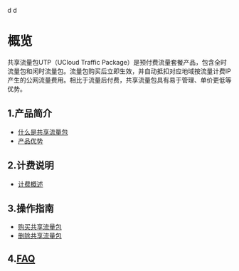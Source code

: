 d d
# 概览
共享流量包UTP（UCloud Traffic Package）是预付费流量套餐产品，包含全时流量包和闲时流量包。流量包购买后立即生效，并自动抵扣对应地域按流量计费IP产生的公网流量费用。相比于流量后付费，共享流量包具有易于管理、单价更低等优势。

## 1.产品简介
* [什么是共享流量包](/trafficpackage/introduction/concept)
* [产品优势](/trafficpackage/introduction/advantages)


## 2.计费说明
* [计费概述](/trafficpackage/bug/charge)


## 3.操作指南
* [购买共享流量包](/trafficpackage/guide/createtrafficpackage)
* [删除共享流量包](/trafficpackage/guide/deletetrafficpackage)


## 4.[FAQ](/trafficpackage/faq)
